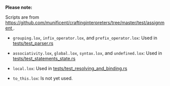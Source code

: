 <!--
Date Created: 18/07/2025.
-->

**Please note:**

Scripts are from 
[ https://github.com/munificent/craftinginterpreters/tree/master/test/assignment ](https://github.com/munificent/craftinginterpreters/tree/master/test/assignment).

- `grouping.lox`, `infix_operator.lox`, and `prefix_operator.lox`: Used in [tests/test_parser.rs](https://github.com/behai-nguyen/rlox/blob/main/tests/test_parser.rs)

- `associativity.lox`, `global.lox`, `syntax.lox`, and `undefined.lox`: Used in [tests/test_statements_state.rs](https://github.com/behai-nguyen/rlox/blob/main/tests/test_statements_state.rs) 

- `local.lox`: Used in [tests/test_resolving_and_binding.rs](https://github.com/behai-nguyen/rlox/blob/main/tests/test_resolving_and_binding.rs)

- `to_this.lox`: Is not yet used.
